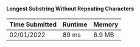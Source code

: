 #### Longest Substring Without Repeating Characters

| Time Submitted | Runtime | Memory |
|----------------|---------|--------|
| 02/01/2022     | 89 ms   | 6.9 MB |